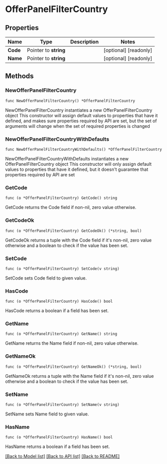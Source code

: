 # OfferPanelFilterCountry

## Properties

Name | Type | Description | Notes
------------ | ------------- | ------------- | -------------
**Code** | Pointer to **string** |  | [optional] [readonly] 
**Name** | Pointer to **string** |  | [optional] [readonly] 

## Methods

### NewOfferPanelFilterCountry

`func NewOfferPanelFilterCountry() *OfferPanelFilterCountry`

NewOfferPanelFilterCountry instantiates a new OfferPanelFilterCountry object
This constructor will assign default values to properties that have it defined,
and makes sure properties required by API are set, but the set of arguments
will change when the set of required properties is changed

### NewOfferPanelFilterCountryWithDefaults

`func NewOfferPanelFilterCountryWithDefaults() *OfferPanelFilterCountry`

NewOfferPanelFilterCountryWithDefaults instantiates a new OfferPanelFilterCountry object
This constructor will only assign default values to properties that have it defined,
but it doesn't guarantee that properties required by API are set

### GetCode

`func (o *OfferPanelFilterCountry) GetCode() string`

GetCode returns the Code field if non-nil, zero value otherwise.

### GetCodeOk

`func (o *OfferPanelFilterCountry) GetCodeOk() (*string, bool)`

GetCodeOk returns a tuple with the Code field if it's non-nil, zero value otherwise
and a boolean to check if the value has been set.

### SetCode

`func (o *OfferPanelFilterCountry) SetCode(v string)`

SetCode sets Code field to given value.

### HasCode

`func (o *OfferPanelFilterCountry) HasCode() bool`

HasCode returns a boolean if a field has been set.

### GetName

`func (o *OfferPanelFilterCountry) GetName() string`

GetName returns the Name field if non-nil, zero value otherwise.

### GetNameOk

`func (o *OfferPanelFilterCountry) GetNameOk() (*string, bool)`

GetNameOk returns a tuple with the Name field if it's non-nil, zero value otherwise
and a boolean to check if the value has been set.

### SetName

`func (o *OfferPanelFilterCountry) SetName(v string)`

SetName sets Name field to given value.

### HasName

`func (o *OfferPanelFilterCountry) HasName() bool`

HasName returns a boolean if a field has been set.


[[Back to Model list]](../README.md#documentation-for-models) [[Back to API list]](../README.md#documentation-for-api-endpoints) [[Back to README]](../README.md)



